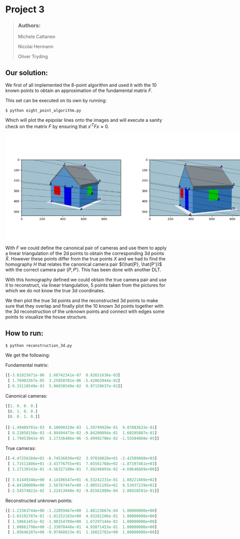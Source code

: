 # Project 3

> ### Authors:
> Michele Cattaneo
> 
> Nicolai Hermann
> 
> Oliver Tryding

## Our solution:

We first of all implemented the 8-point algorithm and used it with the 10 known points to obtain an approximation of the fundamental matrix $F$.

This set can be executed on its own by running:
```shell
$ python eight_point_algorithm.py 
```
Which will plot the epipolar lines onto the images and will execute a sanity check on the matrix $F$ by ensuring that $x'^T F x \approx 0$.

<div style="display: flex;">
  <img src="./figures/epipolar_lines1.png" alt="Image 1" width="400">
  <img src="./figures/epipolar_lines2.png" width="400">
</div>


With $F$ we could define the canonical pair of cameras and use them to apply a linear triangulation of the 2d points to obtain the corresponding 3d points $\hat{X}$. However these points differ from the true points $X$ and we had to find the homography $H$ that relates the canonical camera pair $(\hat{P}, \hat{P'})$ with the correct camera pair $(P,P')$. This has been done with another DLT.

With this homography defined we could obtain the true camera pair and use it to reconstruct, via linear triangulation, 5 points taken from the pictures for which we do not know the true 3d coordinates. 

We then plot the true 3d points and the reconstructed 3d points to make sure that they overlap and finally plot the 10 known 3d points together with the 3d reconstruction of the unknown points and connect with edges some points to visualize the house structure.

## How to run:

```shell
$ python reconstruction_3d.py
```

We get the following:

Fundamental matrix:
```python
[[-3.01825671e-06  2.68742341e-07  8.82651636e-03]
 [ 1.76903367e-05  3.25850701e-06 -5.42863944e-02]
 [-9.33110549e-03  5.06030549e-02  9.97159637e-01]]
```
Canonical cameras:
```python
[[1. 0. 0. 0.]
 [0. 1. 0. 0.]
 [0. 0. 1. 0.]]

[[-1.49489701e-03  8.10690329e-03  1.59749920e-01  9.87083633e-01]
 [ 9.21058156e-03 -4.99494473e-02 -9.84280094e-01  1.60205807e-01]
 [ 1.79453841e-05  3.17336486e-06 -5.49992706e-02 -1.55584068e-05]]
 ```
True cameras:
```python
[[-4.47256384e+02 -6.74536030e+02  3.97010028e+01 -2.42589060e+03]
 [ 1.71511886e+01 -3.43776755e+01  7.65561768e+02 -1.87197461e+03]
 [ 3.17136543e-01 -4.56327100e-01  7.69246093e-02 -4.69646669e+00]]

[[ 3.61449346e+00  4.14106547e+01 -6.53242231e-01  1.08221469e+02]
 [-4.84100009e+00  2.56787447e+00 -3.90551195e+01  9.53437219e+01]
 [-2.54574822e-02  1.22413940e-02 -9.81561989e-04  2.06928591e-01]]
 ```
Reconstructed unknown points:
```python
[[-1.21563744e+00 -1.22059467e+00  1.88123667e-04  1.00000000e+00]
 [-2.65192787e-01 -1.01152183e+00  4.93281206e-01  1.00000000e+00]
 [ 1.58661451e-02 -1.00154709e+00  1.67297144e-02  1.00000000e+00]
 [ 1.00861798e+00 -2.33078448e-01  4.93871453e-01  1.00000000e+00]
 [ 1.05646207e+00 -9.97468623e-01  1.16022702e+00  1.00000000e+00]]
 ```
